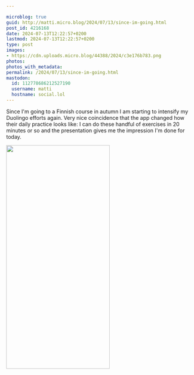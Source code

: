```yaml
---

microblog: true
guid: http://matti.micro.blog/2024/07/13/since-im-going.html
post_id: 4216168
date: 2024-07-13T12:22:57+0200
lastmod: 2024-07-13T12:22:57+0200
type: post
images:
- https://cdn.uploads.micro.blog/44388/2024/c3e176b783.png
photos:
photos_with_metadata:
permalink: /2024/07/13/since-im-going.html
mastodon:
  id: 112778686212527190
  username: matti
  hostname: social.lol
---
```

Since I'm going to a Finnish course in autumn I am starting to intensify my Duolingo efforts again. Very nice coincidence that the app changed how their daily practice looks like: I can do these handful of exercises in 20 minutes or so and the presentation gives me the impression I'm done for today.

<img src="/media/uploads/2024/c3e176b783.png" width="277" height="600" alt="">

